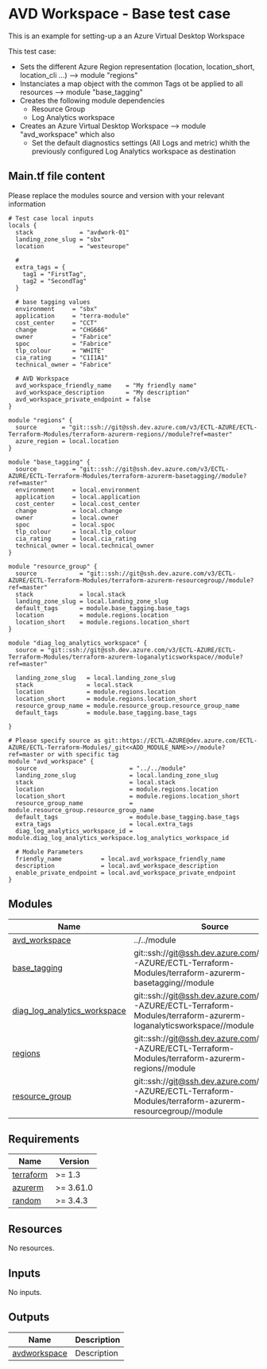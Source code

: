 # AVD Workspace - Base test case

This is an example for setting-up a an Azure Virtual Desktop Workspace

This test case:
- Sets the different Azure Region representation (location, location_short, location_cli ...) --> module "regions"
- Instanciates a map object with the common Tags ot be applied to all resources --> module "base_tagging"
- Creates the following module dependencies
    - Resource Group
    - Log Analytics workspace
- Creates an Azure Virtual Desktop Workspace --> module "avd_workspace" which also
    - Set the default diagnostics settings (All Logs and metric) whith the previously configured Log Analytics workspace as destination

<!-- BEGIN_AUTOMATED_TF_DOCS_BLOCK -->
## Main.tf file content

Please replace the modules source and version with your relevant information

```hcl
# Test case local inputs
locals {
  stack             = "avdwork-01"
  landing_zone_slug = "sbx"
  location          = "westeurope"

  # 
  extra_tags = {
    tag1 = "FirstTag",
    tag2 = "SecondTag"
  }

  # base tagging values
  environment     = "sbx"
  application     = "terra-module"
  cost_center     = "CCT"
  change          = "CHG666"
  owner           = "Fabrice"
  spoc            = "Fabrice"
  tlp_colour      = "WHITE"
  cia_rating      = "C1I1A1"
  technical_owner = "Fabrice"
  
  # AVD Workspace
  avd_workspace_friendly_name    = "My friendly name"
  avd_workspace_description      = "My description"
  avd_workspace_private_endpoint = false
}

module "regions" {
  source       = "git::ssh://git@ssh.dev.azure.com/v3/ECTL-AZURE/ECTL-Terraform-Modules/terraform-azurerm-regions//module?ref=master"
  azure_region = local.location
}

module "base_tagging" {
  source          = "git::ssh://git@ssh.dev.azure.com/v3/ECTL-AZURE/ECTL-Terraform-Modules/terraform-azurerm-basetagging//module?ref=master"
  environment     = local.environment
  application     = local.application
  cost_center     = local.cost_center
  change          = local.change
  owner           = local.owner
  spoc            = local.spoc
  tlp_colour      = local.tlp_colour
  cia_rating      = local.cia_rating
  technical_owner = local.technical_owner
}

module "resource_group" {
  source            = "git::ssh://git@ssh.dev.azure.com/v3/ECTL-AZURE/ECTL-Terraform-Modules/terraform-azurerm-resourcegroup//module?ref=master"
  stack             = local.stack
  landing_zone_slug = local.landing_zone_slug
  default_tags      = module.base_tagging.base_tags
  location          = module.regions.location
  location_short    = module.regions.location_short
}

module "diag_log_analytics_workspace" {
  source = "git::ssh://git@ssh.dev.azure.com/v3/ECTL-AZURE/ECTL-Terraform-Modules/terraform-azurerm-loganalyticsworkspace//module?ref=master"

  landing_zone_slug   = local.landing_zone_slug
  stack               = local.stack
  location            = module.regions.location
  location_short      = module.regions.location_short
  resource_group_name = module.resource_group.resource_group_name
  default_tags        = module.base_tagging.base_tags

}

# Please specify source as git::https://ECTL-AZURE@dev.azure.com/ECTL-AZURE/ECTL-Terraform-Modules/_git<<ADD_MODULE_NAME>>//module?ref=master or with specific tag
module "avd_workspace" {
  source                          = "../../module"
  landing_zone_slug               = local.landing_zone_slug
  stack                           = local.stack
  location                        = module.regions.location
  location_short                  = module.regions.location_short
  resource_group_name             = module.resource_group.resource_group_name
  default_tags                    = module.base_tagging.base_tags
  extra_tags                      = local.extra_tags
  diag_log_analytics_workspace_id = module.diag_log_analytics_workspace.log_analytics_workspace_id

  # Module Parameters
  friendly_name           = local.avd_workspace_friendly_name
  description             = local.avd_workspace_description
  enable_private_endpoint = local.avd_workspace_private_endpoint
}
```
## Modules

| Name | Source | Version |
|------|--------|---------|
| <a name="module_avd_workspace"></a> [avd\_workspace](#module\_avd\_workspace) | ../../module | n/a |
| <a name="module_base_tagging"></a> [base\_tagging](#module\_base\_tagging) | git::ssh://git@ssh.dev.azure.com/v3/ECTL-AZURE/ECTL-Terraform-Modules/terraform-azurerm-basetagging//module | master |
| <a name="module_diag_log_analytics_workspace"></a> [diag\_log\_analytics\_workspace](#module\_diag\_log\_analytics\_workspace) | git::ssh://git@ssh.dev.azure.com/v3/ECTL-AZURE/ECTL-Terraform-Modules/terraform-azurerm-loganalyticsworkspace//module | master |
| <a name="module_regions"></a> [regions](#module\_regions) | git::ssh://git@ssh.dev.azure.com/v3/ECTL-AZURE/ECTL-Terraform-Modules/terraform-azurerm-regions//module | master |
| <a name="module_resource_group"></a> [resource\_group](#module\_resource\_group) | git::ssh://git@ssh.dev.azure.com/v3/ECTL-AZURE/ECTL-Terraform-Modules/terraform-azurerm-resourcegroup//module | master |
## Requirements

| Name | Version |
|------|---------|
| <a name="requirement_terraform"></a> [terraform](#requirement\_terraform) | >= 1.3 |
| <a name="requirement_azurerm"></a> [azurerm](#requirement\_azurerm) | >= 3.61.0 |
| <a name="requirement_random"></a> [random](#requirement\_random) | >= 3.4.3 |
## Resources

No resources.
## Inputs

No inputs.
## Outputs

| Name | Description |
|------|-------------|
| <a name="output_avdworkspace"></a> [avdworkspace](#output\_avdworkspace) | Description |
<!-- END_AUTOMATED_TF_DOCS_BLOCK -->

